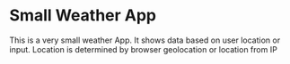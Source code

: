 # Small Weather App

This is a very small weather App. It shows data based on user location or input.
Location is determined by browser geolocation or location from IP 
